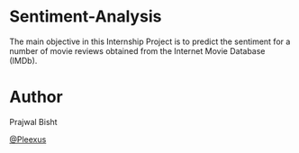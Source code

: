 # Sentiment-Analysis
The main objective in this Internship Project is to predict the sentiment for a number of movie reviews obtained from the Internet Movie Database (IMDb). 

# Author
Prajwal Bisht

[@Pleexus](https://github.com/Pleexus)

